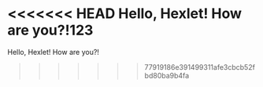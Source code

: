 <<<<<<< HEAD
Hello, Hexlet! How are you?!123
=======
Hello, Hexlet! How are you?!
>>>>>>> 77919186e391499311afe3cbcb52fbd80ba9b4fa
